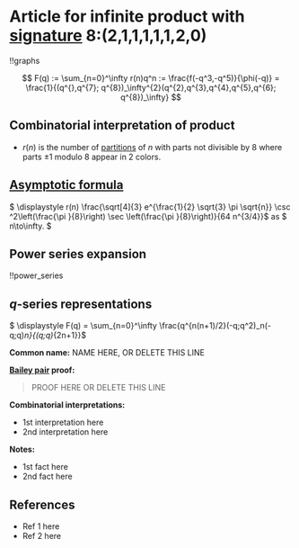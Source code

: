 # Article for infinite product with [signature](../product_signature.html) 8:(2,1,1,1,1,1,2,0)

!!graphs

$$ F(q) := \sum_{n=0}^\infty r(n)q^n := \frac{f(-q^3,-q^5)}{\phi(-q)} = \frac{1}{(q^{},q^{7}; q^{8})_\infty^{2}(q^{2},q^{3},q^{4},q^{5},q^{6}; q^{8})_\infty} $$

## Combinatorial interpretation of product

- $r(n)$ is the number of [partitions](../partitions.html#integer_partitions) of $n$ with parts not divisible by 8 where
parts $\pm 1$ modulo 8 appear in 2 colors.

## [Asymptotic formula](../asymptotics.html)

$ \displaystyle r(n) \frac{\sqrt[4]{3} e^{\frac{1}{2} \sqrt{3} \pi  \sqrt{n}} \csc ^2\left(\frac{\pi }{8}\right) \sec \left(\frac{\pi }{8}\right)}{64 n^{3/4}}$ as $ n\to\infty. $

## Power series expansion

!!power_series

## $q$-series representations

$ \displaystyle F(q) = \sum_{n=0}^\infty \frac{q^{n(n+1)/2}(-q;q^2)_n(-q;q)_n}{(q;q)_{2n+1}}$

**Common name:** NAME HERE, OR DELETE THIS LINE

**[Bailey pair](../Bailey_pairs.html) proof:**
> PROOF HERE OR DELETE THIS LINE

**Combinatorial interpretations:**
- 1st interpretation here
- 2nd interpretation here
    
**Notes:**
- 1st fact here
- 2nd fact here

## References
- Ref 1 here
- Ref 2 here
